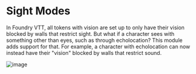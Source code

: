 # Sight Modes

In Foundry VTT, all tokens with vision are set up to only have their vision blocked by walls that restrict sight. But what if a character sees with something other than eyes, such as through echolocation? This module adds support for that. For example, a character with echolocation can now instead have their "vision" blocked by walls that restrict sound.

![image](https://user-images.githubusercontent.com/20480418/200146405-7e897029-9ddf-4ee8-b433-4e81d06b36e5.png)

